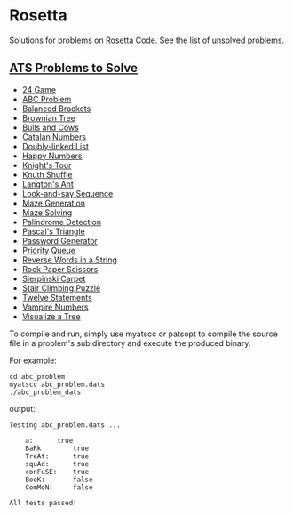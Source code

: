 # Rosetta
Solutions for problems on [Rosetta Code](rosettacode.org). 
See the list of [unsolved problems](https://rosettacode.org/wiki/Category:Unimplemented_tasks_by_language).

## [ATS Problems to Solve](https://rosettacode.org/wiki/Reports:Tasks_not_implemented_in_ATS)
* [24 Game](http://rosettacode.org/wiki/24_game)
* [ABC Problem](http://rosettacode.org/wiki/ABC_Problem)
* [Balanced Brackets](https://rosettacode.org/wiki/Balanced_brackets)
* [Brownian Tree](https://rosettacode.org/wiki/Brownian_tree)
* [Bulls and Cows](https://rosettacode.org/wiki/Bulls_and_cows)
* [Catalan Numbers](https://rosettacode.org/wiki/Catalan_numbers)
* [Doubly-linked List](https://rosettacode.org/wiki/Doubly-linked_list/Definition)
* [Happy Numbers](https://rosettacode.org/wiki/Happy_numbers)
* [Knight's Tour](https://rosettacode.org/wiki/Knight%27s_tour)
* [Knuth Shuffle](https://rosettacode.org/wiki/Knuth_shuffle)
* [Langton's Ant](https://rosettacode.org/wiki/Langton%27s_ant)
* [Look-and-say Sequence](https://rosettacode.org/wiki/Look-and-say_sequence)
* [Maze Generation](https://rosettacode.org/wiki/Maze_generation)
* [Maze Solving](https://rosettacode.org/wiki/Maze_solving)
* [Palindrome Detection](https://rosettacode.org/wiki/Palindrome_detection)
* [Pascal's Triangle](https://rosettacode.org/wiki/Pascal%27s_triangle)
* [Password Generator](https://rosettacode.org/wiki/Password_generator)
* [Priority Queue](https://rosettacode.org/wiki/Priority_queue)
* [Reverse Words in a String](https://rosettacode.org/wiki/Reverse_words_in_a_string)
* [Rock Paper Scissors](https://rosettacode.org/wiki/Rock-paper-scissors)
* [Sierpinski Carpet](https://rosettacode.org/wiki/Sierpinski_carpet)
* [Stair Climbing Puzzle](https://rosettacode.org/wiki/Stair-climbing_puzzle)
* [Twelve Statements](https://rosettacode.org/wiki/Twelve_statements)
* [Vampire Numbers](https://rosettacode.org/wiki/Vampire_number)
* [Visualize a Tree](https://rosettacode.org/wiki/Visualize_a_tree)

To compile and run, simply use myatscc or patsopt to compile the source file in
a problem's sub directory and execute the produced binary.

For example: 
```
cd abc_problem
myatscc abc_problem.dats
./abc_problem_dats
```
output:
```
Testing abc_problem.dats ...

	a:		true
	BaRk		true
	TreAt:		true
	squAd:		true
	conFuSE:	true
	BooK:		false
	ComMoN:		false

All tests passed!
```
